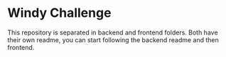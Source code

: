 # Windy Challenge
This repository is separated in backend and frontend folders.
Both have their own readme, you can start following the backend readme and then frontend.
